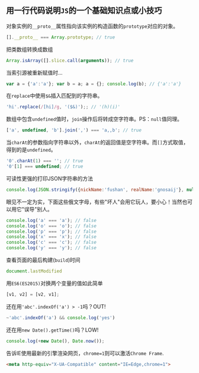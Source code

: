 ## 用一行代码说明`JS`的一个基础知识点或小技巧

对象实例的`__proto__`属性指向该实例的构造函数的`prototype`对应的对象。

```js
[].__proto__ === Array.prototype; // true
```

把类数组转换成数组

```js
Array.isArray([].slice.call(arguments)); // true
```

当索引源被重新赋值时...

```js
var a = {'a':'a'}; var b = a; a = {}; console.log(b); // {'a':'a'}
```

在`replace`中使用`$&`插入匹配到的字符串。

```js
'hi'.replace(/[hi]/g, '($&)');; // '(h)(i)'
```

数组中包含`undefined`值时，`join`操作后将转成空字符串。PS：`null`值同理。

```js
['a', undefined, 'b'].join(',') === 'a,,b'; // true
```

当`charAt`的参数指向字符串以外，`charAt`的返回值是空字符串。而`[]`方式取值，得到的是`undefined`。

```js
'0'.charAt(1) === ''; // true
'0'[1] === undefined; // true
```

可读性更强的打印JSON字符串的方法

```js
console.log(JSON.stringify({nickName:'fushan', realName:'gnosaij'}, null, 2));
```

眼见不一定为实，下面这些俄文字母，有些"坏人"会用它玩人，要小心！当然也可以用它"误导"别人。

```js
console.log('а' === 'a'); // false
console.log('о' === 'o'); // false
console.log('р' === 'p'); // false
console.log('х' === 'x'); // false
console.log('с' === 'c'); // false
console.log('у' === 'y'); // false

```

查看页面的最后构建(`build`)时间

```js
document.lastModified
```

用`ES6(ES2015)`对换两个变量的值如此简单

```js
[v1, v2] = [v2, v1];
```

还在用`'abc'.indexOf('a') > -1`吗？OUT!

```js
~'abc'.indexOf('a') && console.log('yes')
```

还在用`new Date().getTime()`吗？LOW!

```js
console.log(+new Date(), Date.now());
```

告诉IE使用最新的引擎渲染网页，`chrome=1`则可以激活`Chrome Frame`.

```html
<meta http-equiv="X-UA-Compatible" content="IE=Edge,chrome=1">
```



